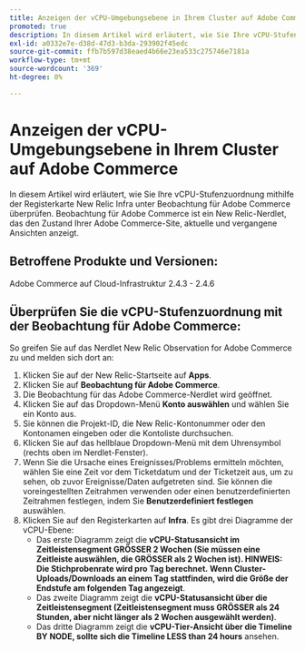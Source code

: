 ```yaml
---
title: Anzeigen der vCPU-Umgebungsebene in Ihrem Cluster auf Adobe Commerce
promoted: true
description: In diesem Artikel wird erläutert, wie Sie Ihre vCPU-Stufenzuordnung mithilfe der Registerkarte New Relic Infra unter Beobachtung für Adobe Commerce überprüfen. Beobachtung für Adobe Commerce ist ein New Relic-Nerdlet, das den Zustand Ihrer Adobe Commerce-Site, aktuelle und vergangene Ansichten anzeigt.
exl-id: a0332e7e-d38d-47d3-b3da-293902f45edc
source-git-commit: ffb7b597d38eaed4b66e23ea533c275746e7181a
workflow-type: tm+mt
source-wordcount: '369'
ht-degree: 0%

---
```


# Anzeigen der vCPU-Umgebungsebene in Ihrem Cluster auf Adobe Commerce

In diesem Artikel wird erläutert, wie Sie Ihre vCPU-Stufenzuordnung mithilfe der Registerkarte New Relic Infra unter Beobachtung für Adobe Commerce überprüfen. Beobachtung für Adobe Commerce ist ein New Relic-Nerdlet, das den Zustand Ihrer Adobe Commerce-Site, aktuelle und vergangene Ansichten anzeigt.

## Betroffene Produkte und Versionen:

Adobe Commerce auf Cloud-Infrastruktur 2.4.3 - 2.4.6

## Überprüfen Sie die vCPU-Stufenzuordnung mit der Beobachtung für Adobe Commerce:

So greifen Sie auf das Nerdlet New Relic Observation for Adobe Commerce zu und melden sich dort an:

1. Klicken Sie auf der New Relic-Startseite auf **Apps**.
1. Klicken Sie auf **Beobachtung für Adobe Commerce**.
1. Die Beobachtung für das Adobe Commerce-Nerdlet wird geöffnet.
1. Klicken Sie auf das Dropdown-Menü **Konto auswählen** und wählen Sie ein Konto aus.
1. Sie können die Projekt-ID, die New Relic-Kontonummer oder den Kontonamen eingeben oder die Kontoliste durchsuchen.
1. Klicken Sie auf das hellblaue Dropdown-Menü mit dem Uhrensymbol (rechts oben im Nerdlet-Fenster).
1. Wenn Sie die Ursache eines Ereignisses/Problems ermitteln möchten, wählen Sie eine Zeit vor dem Ticketdatum und der Ticketzeit aus, um zu sehen, ob zuvor Ereignisse/Daten aufgetreten sind. Sie können die voreingestellten Zeitrahmen verwenden oder einen benutzerdefinierten Zeitrahmen festlegen, indem Sie **Benutzerdefiniert festlegen** auswählen.
1. Klicken Sie auf den Registerkarten auf **Infra**. Es gibt drei Diagramme der vCPU-Ebene:
   * Das erste Diagramm zeigt die **vCPU-Statusansicht im Zeitleistensegment GRÖSSER 2 Wochen (Sie müssen eine Zeitleiste auswählen, die GRÖSSER als 2 Wochen ist). HINWEIS: Die Stichprobenrate wird pro Tag berechnet. Wenn Cluster-Uploads/Downloads an einem Tag stattfinden, wird die Größe der Endstufe am folgenden Tag angezeigt**.
   * Das zweite Diagramm zeigt die **vCPU-Statusansicht über die Zeitleistensegment (Zeitleistensegment muss GRÖSSER als 24 Stunden, aber nicht länger als 2 Wochen ausgewählt werden)**.
   * Das dritte Diagramm zeigt die **vCPU-Tier-Ansicht über die Timeline BY NODE, sollte sich die Timeline LESS than 24 hours** ansehen.
